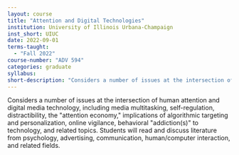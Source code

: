 ```yaml
---
layout: course
title: "Attention and Digital Technologies"
institution: University of Illinois Urbana-Champaign
inst_short: UIUC
date: 2022-09-01
terms-taught: 
  - "Fall 2022"
course-number: "ADV 594"
categories: graduate
syllabus: 
short-description: "Considers a number of issues at the intersection of human attention and digital media technology, including media multitasking, self-regulation, distractibility, the "attention economy," and implications of algorithmic targeting and personalization."
---
```


Considers a number of issues at the intersection of human attention and digital media technology, including media multitasking, self-regulation, distractibility, the "attention economy," implications of algorithmic targeting and personalization, online vigilance, behavioral "addiction(s)" to technology, and related topics. Students will read and discuss literature from psychology, advertising, communication, human/computer interaction, and related fields.
